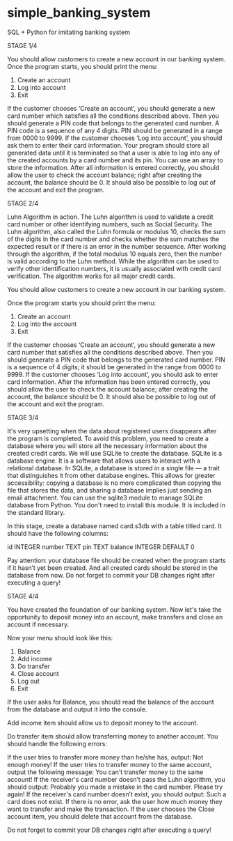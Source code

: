 # simple_banking_system
SQL + Python for imitating banking system


STAGE 1/4

You should allow customers to create a new account in our banking system.
Once the program starts, you should print the menu:

1. Create an account
2. Log into account
0. Exit

If the customer chooses ‘Create an account’, you should generate a new card number which satisfies all the conditions described above. Then you should generate a PIN code that belongs to the generated card number. A PIN code is a sequence of any 4 digits. PIN should be generated in a range from 0000 to 9999.
If the customer chooses ‘Log into account’, you should ask them to enter their card information. Your program should store all generated data until it is terminated so that a user is able to log into any of the created accounts by a card number and its pin. You can use an array to store the information.
After all information is entered correctly, you should allow the user to check the account balance; right after creating the account, the balance should be 0. It should also be possible to log out of the account and exit the program.

STAGE 2/4

Luhn Algorithm in action.
The Luhn algorithm is used to validate a credit card number or other identifying numbers, such as Social Security. The Luhn algorithm, also called the Luhn formula or modulus 10, checks the sum of the digits in the card number and checks whether the sum matches the expected result or if there is an error in the number sequence. 
After working through the algorithm, if the total modulus 10 equals zero, then the number is valid according to the Luhn method.
While the algorithm can be used to verify other identification numbers, it is usually associated with credit card verification. The algorithm works for all major credit cards.

You should allow customers to create a new account in our banking system.

Once the program starts you should print the menu:

1. Create an account
2. Log into the account
0. Exit

If the customer chooses ‘Create an account’, you should generate a new card number that satisfies all the conditions described above. Then you should generate a PIN code that belongs to the generated card number. PIN is a sequence of 4 digits; it should be generated in the range from 0000 to 9999.
If the customer chooses ‘Log into account’, you should ask to enter card information.
After the information has been entered correctly, you should allow the user to check the account balance; after creating the account, the balance should be 0. It should also be possible to log out of the account and exit the program.

STAGE 3/4

It's very upsetting when the data about registered users disappears after the program is completed. To avoid this problem, you need to create a database where you will store all the necessary information about the created credit cards. We will use SQLite to create the database.
SQLite is a database engine. It is a software that allows users to interact with a relational database. In SQLite, a database is stored in a single file — a trait that distinguishes it from other database engines. This allows for greater accessibility: copying a database is no more complicated than copying the file that stores the data, and sharing a database implies just sending an email attachment.
You can use the sqlite3 module to manage SQLite database from Python. You don't need to install this module. It is included in the standard library.

In this stage, create a database named card.s3db with a table titled card. It should have the following columns:

id INTEGER
number TEXT
pin TEXT
balance INTEGER DEFAULT 0

Pay attention: your database file should be created when the program starts if it hasn’t yet been created. And all created cards should be stored in the database from now.
Do not forget to commit your DB changes right after executing a query!

STAGE 4/4

You have created the foundation of our banking system. Now let's take the opportunity to deposit money into an account, make transfers and close an account if necessary.

Now your menu should look like this:

1. Balance
2. Add income
3. Do transfer
4. Close account
5. Log out
0. Exit

If the user asks for Balance, you should read the balance of the account from the database and output it into the console.

Add income item should allow us to deposit money to the account.

Do transfer item should allow transferring money to another account. You should handle the following errors:

If the user tries to transfer more money than he/she has, output: Not enough money!
If the user tries to transfer money to the same account, output the following message: You can't transfer money to the same account!
If the receiver's card number doesn’t pass the Luhn algorithm, you should output: Probably you made a mistake in the card number. Please try again!
If the receiver's card number doesn’t exist, you should output: Such a card does not exist.
If there is no error, ask the user how much money they want to transfer and make the transaction.
If the user chooses the Close account item, you should delete that account from the database.

Do not forget to commit your DB changes right after executing a query!
